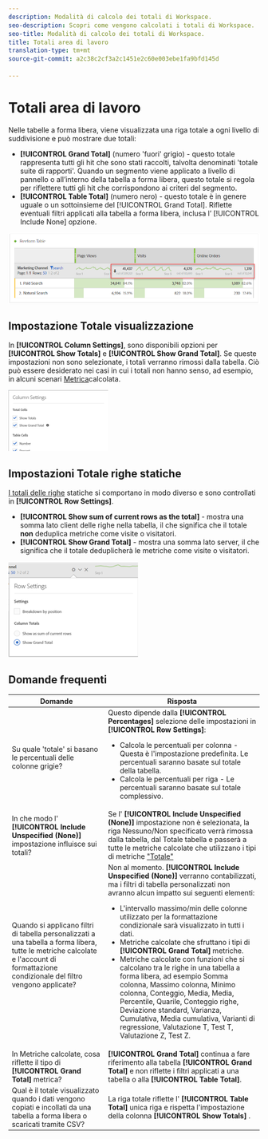 ```yaml
---
description: Modalità di calcolo dei totali di Workspace.
seo-description: Scopri come vengono calcolati i totali di Workspace.
seo-title: Modalità di calcolo dei totali di Workspace.
title: Totali area di lavoro
translation-type: tm+mt
source-git-commit: a2c38c2cf3a2c1451e2c60e003ebe1fa9bfd145d

---
```



# Totali area di lavoro

Nelle tabelle a forma libera, viene visualizzata una riga totale a ogni livello di suddivisione e può mostrare due totali:

* **[!UICONTROL Grand Total]** (numero 'fuori' grigio) - questo totale rappresenta tutti gli hit che sono stati raccolti, talvolta denominati 'totale suite di rapporti'. Quando un segmento viene applicato a livello di pannello o all’interno della tabella a forma libera, questo totale si regola per riflettere tutti gli hit che corrispondono ai criteri del segmento.
* **[!UICONTROL Table Total]** (numero nero) - questo totale è in genere uguale o un sottoinsieme del [!UICONTROL Grand Total]. Riflette eventuali filtri applicati alla tabella a forma libera, inclusa l’ [!UICONTROL Include None] opzione.

![](assets/total-row.png)

## Impostazione Totale visualizzazione

In **[!UICONTROL Column Settings]**, sono disponibili opzioni per **[!UICONTROL Show Totals]** e **[!UICONTROL Show Grand Total]**. Se queste impostazioni non sono selezionate, i totali verranno rimossi dalla tabella. Ciò può essere desiderato nei casi in cui i totali non hanno senso, ad esempio, in alcuni scenari [Metrica](https://docs.adobe.com/content/help/en/analytics/components/calculated-metrics/calcmetrics-reference/cm-totals.html)calcolata.

![](assets/column-settings-total.png)

## Impostazioni Totale righe statiche

[I totali delle righe](https://docs.adobe.com/content/help/en/analytics/analyze/analysis-workspace/build-workspace-project/column-row-settings/manual-vs-dynamic-rows.html) statiche si comportano in modo diverso e sono controllati in **[!UICONTROL Row Settings]**.

* **[!UICONTROL Show sum of current rows as the total]** - mostra una somma lato client delle righe nella tabella, il che significa che il totale **non** deduplica metriche come visite o visitatori.
* **[!UICONTROL Show Grand Total]** - mostra una somma lato server, il che significa che il totale deduplicherà le metriche come visite o visitatori.

![](assets/static-rows.png)

## Domande frequenti

| Domande | Risposta |
|---|---|
| Su quale 'totale' si basano le percentuali delle colonne grigie? | Questo dipende dalla **[!UICONTROL Percentages]** selezione delle impostazioni in **[!UICONTROL Row Settings]**:<ul><li>Calcola le percentuali per colonna - Questa è l'impostazione predefinita. Le percentuali saranno basate sul totale della tabella.</li><li>Calcola le percentuali per riga - Le percentuali saranno basate sul totale complessivo.</li></ul> |
| In che modo l' **[!UICONTROL Include Unspecified (None)]** impostazione influisce sui totali? | Se l' **[!UICONTROL Include Unspecified (None)]** impostazione non è selezionata, la riga Nessuno/Non specificato verrà rimossa dalla tabella, dal Totale tabella e passerà a tutte le metriche calcolate che utilizzano i tipi di metriche ["Totale"](https://docs.adobe.com/content/help/en/analytics/components/calculated-metrics/calcmetric-workflow/m-metric-type-alloc.html) |
| Quando si applicano filtri di tabella personalizzati a una tabella a forma libera, tutte le metriche calcolate e l'account di formattazione condizionale del filtro vengono applicate? | Non al momento. **[!UICONTROL Include Unspecified (None)]** verranno contabilizzati, ma i filtri di tabella personalizzati non avranno alcun impatto sui seguenti elementi:<ul><li>L'intervallo massimo/min delle colonne utilizzato per la formattazione condizionale sarà visualizzato in tutti i dati.</li><li>Metriche calcolate che sfruttano i tipi di **[!UICONTROL Grand Total]** metriche.</li><li>Metriche calcolate con funzioni che si calcolano tra le righe in una tabella a forma libera, ad esempio Somma colonna, Massimo colonna, Minimo colonna, Conteggio, Media, Media, Percentile, Quarile, Conteggio righe, Deviazione standard, Varianza, Cumulativa, Media cumulativa, Varianti di regressione, Valutazione T, Test T, Valutazione Z, Test Z.</li></ul> |
| In Metriche calcolate, cosa riflette il tipo di **[!UICONTROL Grand Total]** metrica? | **[!UICONTROL Grand Total]** continua a fare riferimento alla tabella **[!UICONTROL Grand Total]** e non riflette i filtri applicati a una tabella o alla **[!UICONTROL Table Total]**. |
| Qual è il totale visualizzato quando i dati vengono copiati e incollati da una tabella a forma libera o scaricati tramite CSV? | La riga totale riflette l' **[!UICONTROL Table Total]** unica riga e rispetta l'impostazione della colonna **[!UICONTROL Show Totals]** . |

